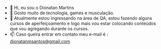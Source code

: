- 👋 Hi, eu sou o Dionatan Martins
- 👀 Gosto muito de tecnologia, games e musculação.
- 🌱 Atualmente estou ingressando na área de QA, estou fazendo alguns cursos de aperfeiçoamento
 e logo mais vou estar colocando conteúdos que vou agregando durante os cursos.
- 📫 Caso queira entrar em contato meu e-mail é : dionatanmsantos@gmail.com


